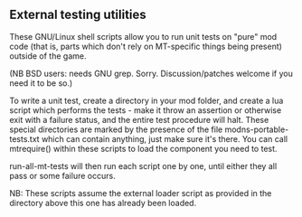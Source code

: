 ## External testing utilities

These GNU/Linux shell scripts allow you to run unit tests on "pure" mod code
(that is, parts which don't rely on MT-specific things being present)
outside of the game.

(NB BSD users: needs GNU grep. Sorry.
Discussion/patches welcome if you need it to be so.)

To write a unit test, create a directory in your mod folder,
and create a lua script which performs the tests -
make it throw an assertion or otherwise exit with a failure status,
and the entire test procedure will halt.
These special directories are marked by the presence of the file
modns-portable-tests.txt which can contain anything,
just make sure it's there.
You can call mtrequire() within these scripts
to load the component you need to test.

run-all-mt-tests will then run each script one by one,
until either they all pass or some failure occurs.

NB: These scripts assume the external loader script
as provided in the directory above this one
has already been loaded.

